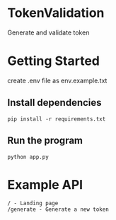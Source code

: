 # TokenValidation
 Generate and validate token

# Getting Started
create .env file as env.example.txt

## Install dependencies
```
pip install -r requirements.txt
```
## Run the program
```
python app.py
```
# Example API
```
/ - Landing page
/generate - Generate a new token
```
